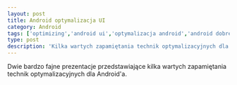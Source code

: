 ```yaml
---
layout: post
title: Android optymalizacja UI
category: Android
tags: ['optimizing','android ui','optymalizacja android','android dobre praktyki','android memory leaks']
type: post
description: 'Kilka wartych zapamiętania technik optymalizacyjnych dla platformy Android'
---
```

Dwie bardzo fajne prezentacje przedstawiające kilka wartych zapamiętania technik optymalizacyjnych dla Android'a.

<script async class="speakerdeck-embed" data-id="4ffa8c3a73934c000100afd3" data-ratio="1.33333333333333" src="//peakerdeck.com/assets/embed.js"></script>

<script async class="speakerdeck-embed" data-id="5cdff9c07a86013029a522000a1c45f1" data-ratio="1.77777777777778" src="//speakerdeck.com/assets/embed.js"></script>
